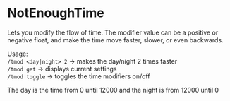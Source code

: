 # NotEnoughTime
Lets you modify the flow of time. 
The modifier value can be a positive or negative float, and make the time move faster, slower, or even backwards.

Usage:  
`/tmod <day|night> 2` -> makes the day/night 2 times faster  
`/tmod get` -> displays current settings  
`/tmod toggle` -> toggles the time modifiers on/off  

The day is the time from 0 until 12000 and the night is from 12000 until 0 
